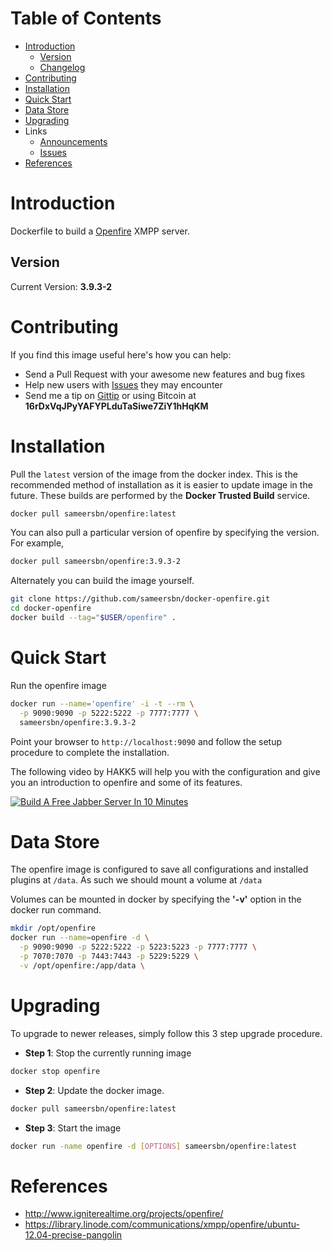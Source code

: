 # Table of Contents
- [Introduction](#introduction)
    - [Version](#version)
    - [Changelog](Changelog.md)
- [Contributing](#contributing)
- [Installation](#installation)
- [Quick Start](#quick-start)
- [Data Store](#data-store)
- [Upgrading](#upgrading)
- Links
  - [Announcements](https://github.com/sameersbn/docker-openfire/issues/1)
  - [Issues](https://github.com/sameersbn/docker-openfire/issues)
- [References](#references)

# Introduction

Dockerfile to build a [Openfire](http://www.igniterealtime.org/projects/openfire) XMPP server.

## Version

Current Version: **3.9.3-2**

# Contributing

If you find this image useful here's how you can help:

- Send a Pull Request with your awesome new features and bug fixes
- Help new users with [Issues](https://github.com/sameersbn/docker-openfire/issues) they may encounter
- Send me a tip on [Gittip](https://gittip.com/sameersbn/) or using Bitcoin at **16rDxVqJPyYAFYPLduTaSiwe7ZiY1hHqKM**

# Installation

Pull the `latest` version of the image from the docker index. This is the recommended method of installation as it is easier to update image in the future. These builds are performed by the **Docker Trusted Build** service.

```bash
docker pull sameersbn/openfire:latest
```

You can also pull a particular version of openfire by specifying the version. For example,

```bash
docker pull sameersbn/openfire:3.9.3-2
```

Alternately you can build the image yourself.

```bash
git clone https://github.com/sameersbn/docker-openfire.git
cd docker-openfire
docker build --tag="$USER/openfire" .
```

# Quick Start

Run the openfire image

```bash
docker run --name='openfire' -i -t --rm \
  -p 9090:9090 -p 5222:5222 -p 7777:7777 \
  sameersbn/openfire:3.9.3-2
```

Point your browser to `http://localhost:9090` and follow the setup procedure to complete the installation.

The following video by HAKK5 will help you with the configuration and give you an introduction to openfire and some of its features.

[![Build A Free Jabber Server In 10 Minutes](http://img.youtube.com/vi/ytUB5qJm5HE/0.jpg)](https://www.youtube.com/v/ytUB5qJm5HE?start=246)

# Data Store

The openfire image is configured to save all configurations and installed plugins at `/data`. As such we should mount a volume at `/data`

Volumes can be mounted in docker by specifying the **'-v'** option in the docker run command.

```bash
mkdir /opt/openfire
docker run --name=openfire -d \
  -p 9090:9090 -p 5222:5222 -p 5223:5223 -p 7777:7777 \
  -p 7070:7070 -p 7443:7443 -p 5229:5229 \
  -v /opt/openfire:/app/data \
```

# Upgrading

To upgrade to newer releases, simply follow this 3 step upgrade procedure.

- **Step 1**: Stop the currently running image

```bash
docker stop openfire
```

- **Step 2**: Update the docker image.

```bash
docker pull sameersbn/openfire:latest
```

- **Step 3**: Start the image

```bash
docker run -name openfire -d [OPTIONS] sameersbn/openfire:latest
```

# References

  * http://www.igniterealtime.org/projects/openfire/
  * https://library.linode.com/communications/xmpp/openfire/ubuntu-12.04-precise-pangolin
